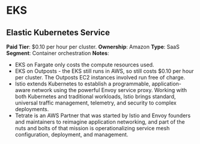 # EKS
## Elastic Kubernetes Service
**Paid Tier**: $0.10 per hour per cluster.
**Ownership**: Amazon
**Type**: SaaS
**Segment**: Container orchestration
**Notes**:
- EKS on Fargate only costs the compute resources used.
- EKS on Outposts - the EKS still runs in AWS, so still costs $0.10 per hour per cluster. The Outposts EC2 instances involved run free of charge.
- Istio extends Kubernetes to establish a programmable, application-aware network using the powerful Envoy service proxy. Working with both Kubernetes and traditional workloads, Istio brings standard, universal traffic management, telemetry, and security to complex deployments.
- Tetrate is an AWS Partner that was started by Istio and Envoy founders and maintainers to reimagine application networking, and part of the nuts and bolts of that mission is operationalizing service mesh configuration, deployment, and management.
